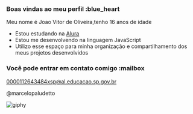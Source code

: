 ### Boas vindas ao meu perfil :blue_heart

Meu nome é Joao Vitor de Oliveira,tenho 16 anos de idade

- Estou estudando na [Alura](https://www.alura.com.br)
- Estou me desenvolvendo na linguagem JavaScript
- Utilizo esse espaço para minha organização e compartilhamento dos meus projetos desenvolvidos

### Você pode entrar em contato comigo :mailbox

0000112643484xsp@al.educacao.sp.gov.br

@marcelopaludetto

![giphy](https://github.com/user-attachments/assets/3639cfe3-0f23-4403-bf9d-cccf2fdf83eb)


